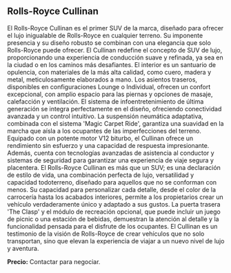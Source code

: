 ## Rolls-Royce Cullinan

El Rolls-Royce Cullinan es el primer SUV de la marca, diseñado para ofrecer el lujo inigualable de Rolls-Royce en cualquier terreno. Su imponente presencia y su diseño robusto se combinan con una elegancia que solo Rolls-Royce puede ofrecer. El Cullinan redefine el concepto de SUV de lujo, proporcionando una experiencia de conducción suave y refinada, ya sea en la ciudad o en los caminos más desafiantes. El interior es un santuario de opulencia, con materiales de la más alta calidad, como cuero, madera y metal, meticulosamente elaborados a mano. Los asientos traseros, disponibles en configuraciones Lounge o Individual, ofrecen un confort excepcional, con amplio espacio para las piernas y opciones de masaje, calefacción y ventilación. El sistema de infoentretenimiento de última generación se integra perfectamente en el diseño, ofreciendo conectividad avanzada y un control intuitivo. La suspensión neumática adaptativa, combinada con el sistema 'Magic Carpet Ride', garantiza una suavidad en la marcha que aísla a los ocupantes de las imperfecciones del terreno. Equipado con un potente motor V12 biturbo, el Cullinan ofrece un rendimiento sin esfuerzo y una capacidad de respuesta impresionante. Además, cuenta con tecnologías avanzadas de asistencia al conductor y sistemas de seguridad para garantizar una experiencia de viaje segura y placentera. El Rolls-Royce Cullinan es más que un SUV; es una declaración de estilo de vida, una combinación perfecta de lujo, versatilidad y capacidad todoterreno, diseñado para aquellos que no se conforman con menos. Su capacidad para personalizar cada detalle, desde el color de la carrocería hasta los acabados interiores, permite a los propietarios crear un vehículo verdaderamente único y adaptado a sus gustos. La puerta trasera 'The Clasp' y el módulo de recreación opcional, que puede incluir un juego de picnic o una estación de bebidas, demuestran la atención al detalle y la funcionalidad pensada para el disfrute de los ocupantes. El Cullinan es un testimonio de la visión de Rolls-Royce de crear vehículos que no solo transportan, sino que elevan la experiencia de viajar a un nuevo nivel de lujo y aventura.

**Precio:** Contactar para negociar.


